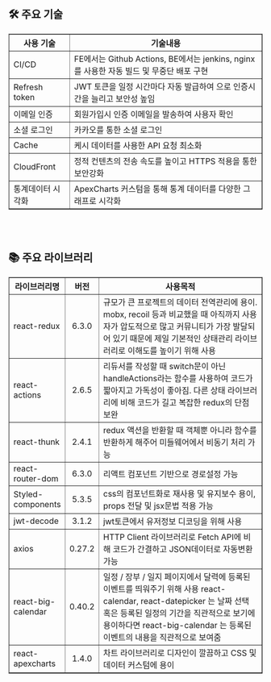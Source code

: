 <h2>🛠 주요 기술</h2>
<table border="1">
	<th>사용 기술</th>
	<th>기술내용</th>
	<tr>
	    <td>CI/CD</td>
	    <td>FE에서는  Github Actions, BE에서는 jenkins, nginx를 사용한 자동 빌드 및 무중단 배포 구현</td>
	</tr>
	<tr>
	    <td>Refresh token</td>
	    <td>JWT 토큰을 일정 시간마다 자동 발급하여 으로 인증시간을 늘리고 보안성 높임</td>
	</tr>
	<tr>
	    <td>이메일 인증</td>
	    <td>회원가입시 인증 이메일을 발송하여 사용자 확인</td>
	</tr>
	<tr>
	    <td>소셜 로그인</td>
	    <td>카카오를 통한 소셜 로그인</td>
	</tr>
	<tr>
	    <td>Cache</td>
	    <td>케시 데이터를 사용한 API 요청 최소화</td>
	</tr>
	<tr>
	    <td>CloudFront</td>
	    <td>정적 컨텐츠의 전송 속도를 높이고 HTTPS 적용을 통한 보안강화</td>
	</tr>
	<tr>
	    <td>통계데이터 시각화</td>
	    <td>ApexCharts 커스텀을 통해 통계 데이터를 다양한 그래프로 시각화</td>
	</tr>
    </table>

<br/><br/>

<h2>📚 주요 라이브러리</h2>
<table border="1">
	<th width="12%">라이브러리명</th>
	<th align="center">버전</th>
	<th>사용목적</th>
	<tr>
	    <td>react-redux</td>
	    <td align="center"> 6.3.0</td>
	    <td>규모가 큰 프로젝트의 데이터 전역관리에 용이. mobx, recoil 등과 비교했을 때 아직까지 사용자가 압도적으로 많고 커뮤니티가 가장 발달되어 있기 때문에 제일 기본적인 상태관리 라이브러리로 이해도를 높이기 위해 사용</td>
	</tr>
	<tr>
	    <td>react-actions</td>
	    <td align="center"> 2.6.5</td>
	    <td>리듀서를 작성할 때 switch문이 아닌 handleActions라는 함수를 사용하여 코드가 짧아지고 가독성이 좋아짐. 다른 상태 라이브러리에 비해 코드가 길고 복잡한 redux의 단점 보완</td>
	</tr>
	<tr>
	    <td>react-thunk</td>
	    <td align="center">2.4.1</td>
	    <td>redux 액션을 반환할 때 객체뿐 아니라 함수를 반환하게 해주어 미들웨어에서 비동기 처리 가능</td>
	</tr>
	<tr>
	    <td>react-router-dom</td>
	    <td align="center">6.3.0</td>
	    <td>리액트 컴포넌트 기반으로 경로설정 가능</td>
	</tr>
	<tr>
	    <td>Styled-components</td>
	    <td align="center">5.3.5</td>
	    <td>css의 컴포넌트화로 재사용 및 유지보수 용이, props 전달 및 jsx문법 적용 가능</td>
	</tr>
	<tr>
	    <td>jwt-decode</td>
	    <td align="center">3.1.2</td>
	    <td>jwt토큰에서 유저정보 디코딩을 위해 사용</td>
	</tr>
	<tr>
	    <td>axios</td>
	    <td align="center">0.27.2</td>
	    <td>HTTP Client 라이브러리로 Fetch API에 비해 코드가 간결하고 JSON데이터로 자동변환 가능</td>
	</tr>
	<tr>
	    <td>react-big-calendar</td>
	    <td align="center">0.40.2</td>
	    <td>일정 / 장부 / 일지 페이지에서 달력에 등록된 이벤트를 띄워주기 위해 사용
react-calendar, react-datepicker 는 날짜 선택 혹은 등록된 일정의 기간을 직관적으로 보기에 용이하다면 react-big-calendar 는 등록된 이벤트의 내용을 직관적으로 보여줌</td>
	</tr>
	<tr>
	    <td>react-apexcharts</td>
	    <td align="center">1.4.0</td>
	    <td>차트 라이브러리로 디자인이 깔끔하고 CSS 및 데이터 커스텀에 용이</td>
	</tr>
  </table>

   